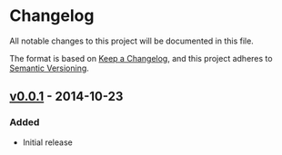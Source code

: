 # Changelog

All notable changes to this project will be documented in this file.

The format is based on [Keep a Changelog](https://keepachangelog.com/en/1.1.0/),
and this project adheres to
[Semantic Versioning](https://semver.org/spec/v2.0.0.html).

## [v0.0.1] - 2014-10-23

### Added

- Initial release

[v0.0.1]: https://github.com/shapeshed/cosmosign/tree/v0.0.1
